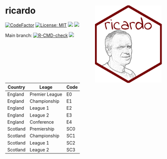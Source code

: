 
<!-- README.md is generated from README.Rmd. Please edit that file -->

# ricardo <img src='man/figures/logo.png' align="right" height="249" />

<!-- badges: start -->

[![CodeFactor](https://www.codefactor.io/repository/github/jvieroe/ricardo/badge)](https://www.codefactor.io/repository/github/jvieroe/ricardo)
[![License:
MIT](https://img.shields.io/badge/license-MIT-blue.svg)](https://cran.r-project.org/web/licenses/MIT)
[![](https://img.shields.io/badge/lifecycle-experimental-orange.svg)](https://lifecycle.r-lib.org/articles/stages.html#experimental)
[![](https://img.shields.io/github/last-commit/jvieroe/ricardo.svg)](https://github.com/jvieroe/ricardo/commits/main)

Main branch:
[![R-CMD-check](https://github.com/jvieroe/ricardo/workflows/R-CMD-check/badge.svg)](https://github.com/jvieroe/ricardo/actions)
[![](https://img.shields.io/badge/devel%20version-0.1.0-dodgerblue.svg)](https://github.com/https://github.com/jvieroe/ricardo)
<!-- badges: end -->

| Country | Leage          | Code |
|---------|----------------|------|
| England | Premier League | E0   |
| England | Championship   | E1   |
| England | League 1       | E2   |
| England | League 2       | E3   |
| England | Conference     | E4   |
| Scotland | Premiership    | SC0   |
| Scotland | Championship   | SC1   |
| Scotland | League 1       | SC2   |
| Scotland | League 2       | SC3   |

